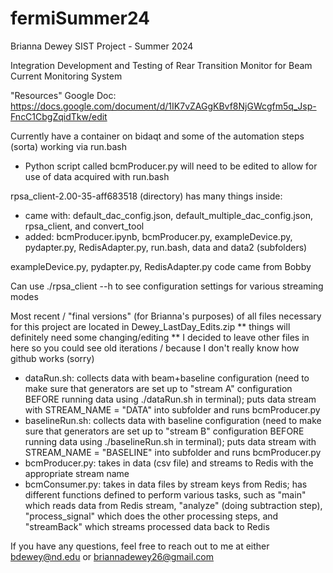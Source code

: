 # fermiSummer24
Brianna Dewey
SIST Project - Summer 2024

Integration Development and Testing of Rear Transition Monitor for Beam Current Monitoring System


"Resources" Google Doc: https://docs.google.com/document/d/1IK7vZAGgKBvf8NjGWcgfm5q_Jsp-FncC1CbgZqidTkw/edit

Currently have a container on bidaqt and some of the automation steps (sorta) working via run.bash
- Python script called bcmProducer.py will need to be edited to allow for use of data acquired with run.bash

rpsa_client-2.00-35-aff683518 (directory) has many things inside: 
- came with: default_dac_config.json, default_multiple_dac_config.json, rpsa_client, and convert_tool
- added: bcmProducer.ipynb, bcmProducer.py, exampleDevice.py, pydapter.py, RedisAdapter.py, run.bash, data and data2 (subfolders)

exampleDevice.py, pydapter.py, RedisAdapter.py code came from Bobby

Can use ./rpsa_client --h to see configuration settings for various streaming modes

Most recent / "final versions" (for Brianna's purposes) of all files necessary for this project are located in Dewey_LastDay_Edits.zip
** things will definitely need some changing/editing
** I decided to leave other files in here so you could see old iterations / because I don't really know how github works (sorry)
- dataRun.sh: collects data with beam+baseline configuration (need to make sure that generators are set up to "stream A" configuration BEFORE running data using ./dataRun.sh in terminal); puts data stream with STREAM_NAME = "DATA" into subfolder and runs bcmProducer.py
- baselineRun.sh: collects data with baseline configuration (need to make sure that generators are set up to "stream B" configuration BEFORE running data using ./baselineRun.sh in terminal); puts data stream with STREAM_NAME = "BASELINE" into subfolder and runs bcmProducer.py
- bcmProducer.py: takes in data (csv file) and streams to Redis with the appropriate stream name
- bcmConsumer.py: takes in data files by stream keys from Redis; has different functions defined to perform various tasks, such as "main" which reads data from Redis stream, "analyze" (doing subtraction step), "process_signal" which does the other processing steps, and "streamBack" which streams processed data back to Redis

If you have any questions, feel free to reach out to me at either bdewey@nd.edu or briannadewey26@gmail.com
